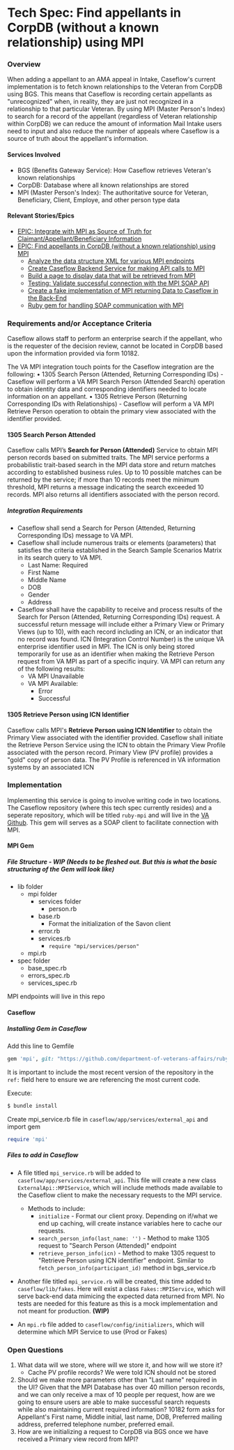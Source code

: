 # Tech Spec: Find appellants in CorpDB (without a known relationship) using MPI

### Overview

When adding a appellant to an AMA appeal in Intake, Caseflow's current implementation is to fetch known relationships to the Veteran from CorpDB using BGS. This means that Caseflow is recording certain appellants as "unrecognized" when, in reality, they are just not recognized in a relationship to that particular Veteran. By using MPI (Master Person's Index) to search for a record of the appellant (regardless of Veteran relationship within CorpDB) we can reduce the amount of information Mail Intake users need to input and also reduce the number of appeals where Caseflow is a source of truth about the appellant's information. 

#### Services Involved
- BGS (Benefits Gateway Service): How Caseflow retrieves Veteran's known relationships
- CorpDB: Database where all known relationships are stored
- MPI (Master Person's Index): The authoritative source for Veteran, Beneficiary, Client, Employe, and other person type data

#### Relevant Stories/Epics
- [EPIC: Integrate with MPI as Source of Truth for Claimant/Appellant/Beneficiary Information](https://vajira.max.gov/browse/CASEFLOW-387)
- [EPIC: Find appellants in CorpDB (without a known relationship) using MPI](https://vajira.max.gov/browse/CASEFLOW-2147)
    - [Analyze the data structure XML for various MPI endpoints](https://vajira.max.gov/browse/CASEFLOW-2256)
    - [Create Caseflow Backend Service for making API calls to MPI](https://vajira.max.gov/browse/CASEFLOW-2272)
    - [Build a page to display data that will be retrieved from MPI](https://vajira.max.gov/browse/CASEFLOW-2255)
    - [Testing: Validate successful connection with the MPI SOAP API](https://vajira.max.gov/browse/CASEFLOW-2281)
    - [Create a fake implementation of MPI returning Data to Caseflow in the Back-End](https://vajira.max.gov/browse/CASEFLOW-2254)
    - [Ruby gem for handling SOAP communication with MPI](https://vajira.max.gov/browse/CASEFLOW-2271)

### Requirements and/or Acceptance Criteria

Caseflow allows staff to perform an enterprise search if the appellant, who is the requester of the decision review, cannot be located in CorpDB based upon the information provided via form 10182. 

The VA MPI integration touch points for the Caseflow integration are the following:
•	1305 Search Person (Attended, Returning Corresponding IDs) - Caseflow will perform a VA MPI Search Person (Attended Search) operation to obtain identity data and corresponding identifiers needed to locate information on an appellant.
•	1305 Retrieve Person (Returning Corresponding IDs with Relationships) - Caseflow will perform a VA MPI Retrieve Person operation to obtain the primary view associated with the identifier provided. 

#### 1305 Search Person Attended

Caseflow calls MPI’s **Search for Person (Attended)** Service to obtain MPI person records based on submitted traits. The MPI service performs a probabilistic trait-based search in the MPI data store and return matches according to established business rules. Up to 10 possible matches can be returned by the service; if more than 10 records meet the minimum threshold, MPI returns a message indicating the search exceeded 10 records. MPI also returns all identifiers associated with the person record.

##### Integration Requirements

- Caseflow shall send a Search for Person (Attended, Returning Corresponding IDs) message to VA MPI.
- Caseflow shall include numerous traits or elements (parameters) that satisfies the criteria established in the Search Sample Scenarios Matrix in its search query to VA MPI. 
    - Last Name: Required
    - First Name
    - Middle Name
    - DOB
    - Gender
    - Address
- Caseflow shall have the capability to receive and process results of the Search for Person (Attended, Returning Corresponding IDs) request. A successful return message will include either a Primary View or Primary Views (up to 10), with each record including an ICN, or an indicator that no record was found. ICN (Integration Control Number) is the unique VA enterprise identifier used in MPI. The ICN is only being stored temporarily for use as an identifier when making the Retrieve Person request from VA MPI as part of a specific inquiry. VA MPI can return any of the following results:
    - VA MPI Unavailable
    - VA MPI Available:
        - Error
        - Successful

#### 1305 Retrieve Person using ICN Identifier

Caseflow calls MPI's **Retrieve Person using ICN Identifier** to obtain the Primary View associated with the identifier provided. Caseflow shall initiate the Retrieve Person Service using the ICN to obtain the Primary View Profile associated with the person record. Primary View (PV profile) provides a "gold" copy of person data. The PV Profile is referenced in VA information systems by an associated ICN
### Implementation

Implementing this service is going to involve writing code in two locations. The Caseflow repository (where this tech spec currently resides) and a seperate repository, which will be titled `ruby-mpi` and will live in the [VA Github](https://github.com/department-of-veterans-affairs). This gem will serves as a SOAP client to facilitate connection with MPI.

#### MPI Gem
##### File Structure - **WIP** (Needs to be fleshed out. But this is what the basic structuring of the Gem will look like)

- lib folder
    - mpi folder
        - services folder
            - person.rb
        - base.rb
            - Format the initialization of the Savon client
        - error.rb
        - services.rb
            - `require "mpi/services/person"`
    - mpi.rb
- spec folder
    - base_spec.rb
    - errors_spec.rb
    - services_spec.rb

MPI endpoints will live in this repo
#### Caseflow
##### Installing Gem in Caseflow

Add this line to Gemfile
```ruby
gem 'mpi', git: "https://github.com/department-of-veterans-affairs/ruby-mpi.git", ref: "latest-commit-hash"
```
It is important to include the most recent version of the repository in the `ref:` field here to ensure we are referencing the most current code. 

Execute:
```ruby
$ bundle install
```

Create mpi_service.rb file in `caseflow/app/services/external_api` and import gem
```ruby
require 'mpi'
```
##### Files to add in Caseflow

- A file titled `mpi_service.rb` will be added to `caseflow/app/services/external_api`. This file will create a new class `ExternalApi::MPIService`, which will include methods made available to the Caseflow client to make the necessary requests to the MPI service.
    - Methods to include:
        - `initialize` - Format our client proxy. Depending on if/what we end up caching, will create instance variables here to cache our requests. 
        - `search_person_info(last_name: '')` - Method to make 1305 request to "Search Person (Attended)" endpoint
        - `retrieve_person_info(icn)` - Method to make 1305 request to "Retrieve Person using ICN identifier" endpoint. Similar to `fetch_person_info(participant_id)` method in bgs_service.rb 

- Another file titled `mpi_service.rb` will be created, this time added to `caseflow/lib/fakes`. Here will exist a class `Fakes::MPIService`, which will serve back-end data mimicing the expected data returned from MPI. No tests are needed for this feature as this is a mock implementation and not meant for production. **(WIP)**

- An `mpi.rb` file added to `caseflow/config/initializers`, which will determine which MPI Service to use (Prod or Fakes)
### Open Questions

1. What data will we store, where will we store it, and how will we store it?
    - Cache PV profile records? We were told ICN should not be stored 
2. Should we make more parameters other than "Last name" required in the UI? Given that the MPI Database has over 40 million person records, and we can only receive a max of 10 people per request, how are we going to ensure users are able to make successful search requests while also maintaining current required information? 10182 form asks for Appellant's First name, Middle initial, last name, DOB, Preferred mailing address, preferred telephone number, preferred email. 
3. How are we initializing a request to CorpDB via BGS once we have received a Primary view record from MPI?